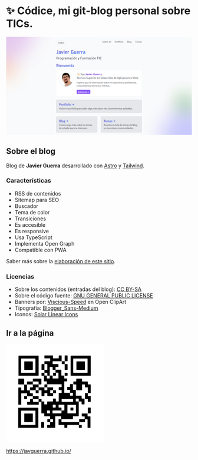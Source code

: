 # ✨ Códice, mi git-blog personal sobre TICs.

[![Banner](/public/assets/img/banner.png)](https://javguerra.github.io/)

## Sobre el blog

Blog de **Javier Guerra** desarrollado con [Astro](https://astro.build/) y [Tailwind](https://tailwindcss.com/).

### Características

- RSS de contenidos
- Sitemap para SEO
- Buscador
- Tema de color
- Transiciones
- Es accesible
- Es responsive
- Usa TypeScript
- Implementa Open Graph
- Compatible con PWA

Saber más sobre la [elaboración de este sitio](https://javguerra.github.io/blog/codice/).

### Licencias

- Sobre los contenidos (entradas del blog): [CC BY-SA](https://creativecommons.org/licenses/by-sa/4.0/deed.es)
- Sobre el código fuente: [GNU GENERAL PUBLIC LICENSE](LICENSE)
- Banners por: [Viscious-Speed](https://openclipart.org/detail/202234/banners-set) en Open ClipArt
- Tipografía: [Blogger_Sans-Medium](https://www.fontsquirrel.com/fonts/blogger-sans)
- Iconos: [Solar Linear Icons](https://www.svgrepo.com/collection/solar-linear-icons/)

## Ir a la página

[![Código QR](/public/assets/img/qr.svg)](https://javguerra.github.io/)  

https://javguerra.github.io/